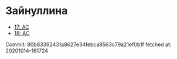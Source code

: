 # Зайнуллина
- [17: AC](17.md)
- [18: AC](18.md)

Commit: 90b83392431a8627e34febca9563c79a21ef0b1f
 fetched at: 20201014-161724
